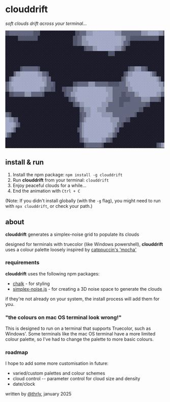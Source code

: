 # clouddrift
_soft clouds drift across your terminal..._

![](https://github.com/thrly/clouddrift/blob/main/clouddrift.gif)

## install & run
1. Install the npm package: `npm install -g clouddrift`
2. Run **clouddrift** from your terminal: `clouddrift`
3. Enjoy peaceful clouds for a while...
4. End the animation with `Ctrl + C`

(Note: If you didn't install globally (with the `-g` flag), you might need to run with `npx clouddrift`, or check your path.)

## about
**clouddrift** generates a simplex-noise grid to populate its clouds

designed for terminals with truecolor (like Windows powershell), **clouddrift** uses a colour palette loosely inspired by [catppuccin's 'mocha'](https://catppuccin.com/palette)

### requirements
**clouddrift** uses the following npm packages:
- [chalk](https://www.npmjs.com/package/chalk) - for styling
- [simplex-noise.js](https://www.npmjs.com/package/simplex-noise) - for creating a 3D noise space to generate the clouds

if they're not already on your system, the install process will add them for you.

### "the colours on mac OS terminal look wrong!"
This is designed to run on a terminal that supports Truecolor, such as Windows'. Some terminals like the mac OS terminal have a more limited colour palette, so I've had to change the palette to more basic colours.

### roadmap
I hope to add some more customisation in future:
- varied/custom palettes and colour schemes
- cloud control -- parameter control for cloud size and density
- date/clock

written by [@thrly](https://github.com/thrly), january 2025
